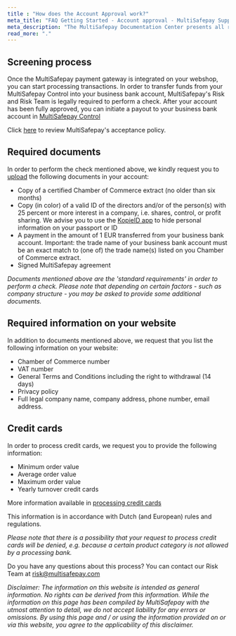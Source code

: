 ```yaml
---
title : "How does the Account Approval work?"
meta_title: "FAQ Getting Started - Account approval - MultiSafepay Support"
meta_description: "The MultiSafepay Documentation Center presents all relevant information about our Plugins and API. You can also find support pages for Payment Methods, Tools and General Questions as well as the contact details of our Support and Integration Teams."
read_more: "."
---
```

## Screening process

Once the MultiSafepay payment gateway is integrated on your webshop, you can start processing transactions. In order to transfer funds from your MultiSafepay Control into your business bank account, MultiSafepay's Risk and Risk Team is legally required to perform a check. After your account has been fully approved, you can initiate a payout to your business bank account in [MultiSafepay Control](https://merchant.multisafepay.com)

Click [here](/faq/getting-started/are-there-any-products-or-services-that-cannot-be-sold) to review MultiSafepay's acceptance policy.

## Required documents

In order to perform the check mentioned above, we kindly request you to [upload](https://merchant.multisafepay.com/activation) the following documents in your account:

* Copy of a certified Chamber of Commerce extract (no older than six months)
* Copy (in color) of a valid ID of the directors and/or of the person(s) with 25 percent or more interest in a company, i.e. shares, control, or profit sharing. We advise you to use the [KopieID app](https://www.rijksoverheid.nl/onderwerpen/identiteitsfraude/vraag-en-antwoord/veilige-kopie-identiteitsbewijs) to hide personal information on your passport or ID
* A payment in the amount of 1 EUR transferred from your business bank account. Important: the trade name of your business bank account must be an exact match to (one of) the trade name(s) listed on you Chamber of Commerce extract.
* Signed MultiSafepay agreement

_Documents mentioned above are the 'standard requirements' in order to perform a check. Please note that depending on certain factors - such as company structure - you may be asked to provide some additional documents._

## Required information on your website

In addition to documents mentioned above, we request that you list the following information on your website:

* Chamber of Commerce number
* VAT number
* General Terms and Conditions including the right to withdrawal (14 days)
* Privacy policy
* Full legal company name, company address, phone number, email address.

## Credit cards 
In order to process credit cards, we request you to provide the following information:

* Minimum order value
* Average order value
* Maximum order value
* Yearly turnover credit cards

More information available in [processing credit cards](/payment-methods/credit-and-debit-cards)

This information is in accordance with Dutch (and European) rules and regulations.

_Please note that there is a possibility that your request to process credit cards will be denied, e.g. because a certain product category is not allowed by a processing bank._

Do you have any questions about this process? You can contact our Risk Team at <risk@multisafepay.com>

_Disclaimer: The information on this website is intended as general information. No rights can be derived from this information. While the information on this page has been compiled by MultiSafepay with the utmost attention to detail, we do not accept liability for any errors or omissions. By using this page and / or using the information provided on or via this website, you agree to the applicability of this disclaimer._
